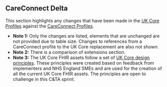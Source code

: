 ## CareConnect Delta

This section highlights any changes that have been made in the <a href="https://simplifier.net/guide/uk-core-implementation-guide-stu3-sequence/Home/ProfilesandExtensions/Sprint-7-Proposals?version=1.7.0">UK Core Profiles</a> against the <a href="https://simplifier.net/guide/hl7fhircareconnectprofilesstu3/home/profilesandextensions/profiles.guide.md?version=current">CareConnect Profiles</a>.

- **Note 1:** Only the changes are listed, elements that are unchanged are not provided due to table size. Changes to references from a CareConnect profile to the UK Core replacement are also not shown.
- **Note 2:** There is a comparison of extensions section.
- **Note 3:** The UK Core FHIR assets follow a set of <a href="https://simplifier.net/guide/HL7FHIRUKCoreDesignandDevelopmentApproach/Home/DevelopmentandPublication/FHIRAssets#DesignPrinciples" target="_blank">UK Core design principles</a>. These principles were created based on feedback from implementers and NHS England SMEs and are used for the creation of all the current UK Core FHIR assets. The principles are open to challenge in this C&TA sprint.   